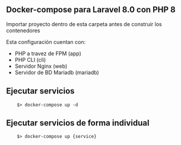 ## Docker-compose para Laravel 8.0 con PHP 8

Importar proyecto dentro de esta carpeta antes de construir los contenedores

Esta configuración cuentan con:

- PHP a travez de FPM (app)
- PHP CLI (cli)
- Servidor Nginx (web)
- Servidor de BD Mariadb (mariadb)

## Ejecutar servicios

```shell
    $> docker-compose up -d
```

## Ejecutar servicios de forma individual

```shell
    $> docker-compose up {service}
```